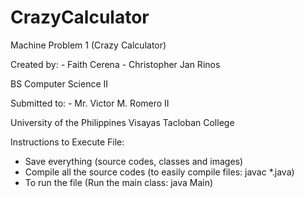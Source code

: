 # CrazyCalculator
Machine Problem 1 (Crazy Calculator)


  Created by:
    - Faith Cerena
    - Christopher Jan Rinos

  BS Computer Science II

  Submitted to:
    - Mr. Victor M. Romero II

  University of the Philippines Visayas Tacloban College


Instructions to Execute File:
  * Save everything (source codes, classes and images)
  * Compile all the source codes (to easily compile files: javac *.java)
  * To run the file (Run the main class: java Main)
